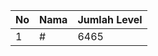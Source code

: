| No | Nama            | Jumlah Level |
|----|-----------------|--------------|
| 1  | #    |    6465        |
